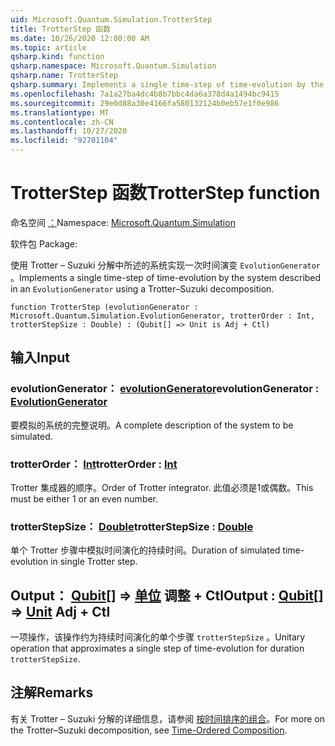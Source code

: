 ```yaml
---
uid: Microsoft.Quantum.Simulation.TrotterStep
title: TrotterStep 函数
ms.date: 10/26/2020 12:00:00 AM
ms.topic: article
qsharp.kind: function
qsharp.namespace: Microsoft.Quantum.Simulation
qsharp.name: TrotterStep
qsharp.summary: Implements a single time-step of time-evolution by the system described in an `EvolutionGenerator` using a Trotter–Suzuki decomposition.
ms.openlocfilehash: 7a1a27ba4dc4b8b7bbc4da6a378d4a1494bc9415
ms.sourcegitcommit: 29e0d88a30e4166fa580132124b0eb57e1f0e986
ms.translationtype: MT
ms.contentlocale: zh-CN
ms.lasthandoff: 10/27/2020
ms.locfileid: "92701104"
---
```

# <a name="trotterstep-function"></a><span data-ttu-id="221a3-102">TrotterStep 函数</span><span class="sxs-lookup"><span data-stu-id="221a3-102">TrotterStep function</span></span>

<span data-ttu-id="221a3-103">命名空间 [：](xref:Microsoft.Quantum.Simulation)</span><span class="sxs-lookup"><span data-stu-id="221a3-103">Namespace: [Microsoft.Quantum.Simulation](xref:Microsoft.Quantum.Simulation)</span></span>

<span data-ttu-id="221a3-104">软件包 [](https://nuget.org/packages/)</span><span class="sxs-lookup"><span data-stu-id="221a3-104">Package: [](https://nuget.org/packages/)</span></span>


<span data-ttu-id="221a3-105">使用 Trotter – Suzuki 分解中所述的系统实现一次时间演变 `EvolutionGenerator` 。</span><span class="sxs-lookup"><span data-stu-id="221a3-105">Implements a single time-step of time-evolution by the system described in an `EvolutionGenerator` using a Trotter–Suzuki decomposition.</span></span>

```qsharp
function TrotterStep (evolutionGenerator : Microsoft.Quantum.Simulation.EvolutionGenerator, trotterOrder : Int, trotterStepSize : Double) : (Qubit[] => Unit is Adj + Ctl)
```


## <a name="input"></a><span data-ttu-id="221a3-106">输入</span><span class="sxs-lookup"><span data-stu-id="221a3-106">Input</span></span>

### <a name="evolutiongenerator--evolutiongenerator"></a><span data-ttu-id="221a3-107">evolutionGenerator： [evolutionGenerator](xref:Microsoft.Quantum.Simulation.EvolutionGenerator)</span><span class="sxs-lookup"><span data-stu-id="221a3-107">evolutionGenerator : [EvolutionGenerator](xref:Microsoft.Quantum.Simulation.EvolutionGenerator)</span></span>

<span data-ttu-id="221a3-108">要模拟的系统的完整说明。</span><span class="sxs-lookup"><span data-stu-id="221a3-108">A complete description of the system to be simulated.</span></span>


### <a name="trotterorder--int"></a><span data-ttu-id="221a3-109">trotterOrder： [Int](xref:microsoft.quantum.lang-ref.int)</span><span class="sxs-lookup"><span data-stu-id="221a3-109">trotterOrder : [Int](xref:microsoft.quantum.lang-ref.int)</span></span>

<span data-ttu-id="221a3-110">Trotter 集成器的顺序。</span><span class="sxs-lookup"><span data-stu-id="221a3-110">Order of Trotter integrator.</span></span> <span data-ttu-id="221a3-111">此值必须是1或偶数。</span><span class="sxs-lookup"><span data-stu-id="221a3-111">This must be either 1 or an even number.</span></span>


### <a name="trotterstepsize--double"></a><span data-ttu-id="221a3-112">trotterStepSize： [Double](xref:microsoft.quantum.lang-ref.double)</span><span class="sxs-lookup"><span data-stu-id="221a3-112">trotterStepSize : [Double](xref:microsoft.quantum.lang-ref.double)</span></span>

<span data-ttu-id="221a3-113">单个 Trotter 步骤中模拟时间演化的持续时间。</span><span class="sxs-lookup"><span data-stu-id="221a3-113">Duration of simulated time-evolution in single Trotter step.</span></span>



## <a name="output--qubit--unit-adj--ctl"></a><span data-ttu-id="221a3-114">Output： [Qubit](xref:microsoft.quantum.lang-ref.qubit)[] => [单位](xref:microsoft.quantum.lang-ref.unit) 调整 + Ctl</span><span class="sxs-lookup"><span data-stu-id="221a3-114">Output : [Qubit](xref:microsoft.quantum.lang-ref.qubit)[] => [Unit](xref:microsoft.quantum.lang-ref.unit) Adj + Ctl</span></span>

<span data-ttu-id="221a3-115">一项操作，该操作约为持续时间演化的单个步骤 `trotterStepSize` 。</span><span class="sxs-lookup"><span data-stu-id="221a3-115">Unitary operation that approximates a single step of time-evolution for duration `trotterStepSize`.</span></span>

## <a name="remarks"></a><span data-ttu-id="221a3-116">注解</span><span class="sxs-lookup"><span data-stu-id="221a3-116">Remarks</span></span>

<span data-ttu-id="221a3-117">有关 Trotter – Suzuki 分解的详细信息，请参阅 [按时间排序的组合](/quantum/libraries/control-flow#time-ordered-composition)。</span><span class="sxs-lookup"><span data-stu-id="221a3-117">For more on the Trotter–Suzuki decomposition, see [Time-Ordered Composition](/quantum/libraries/control-flow#time-ordered-composition).</span></span>